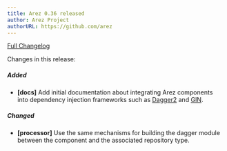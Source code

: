 ```yaml
---
title: Arez 0.36 released
author: Arez Project
authorURL: https://github.com/arez
---
```


[Full Changelog](https://github.com/arez/arez/compare/v0.35...v0.36)

Changes in this release:

##### Added
* **\[docs\]** Add initial documentation about integrating Arez components into dependency injection
  frameworks such as [Dagger2](https://google.github.io/dagger) and [GIN](https://code.google.com/archive/p/google-gin/).

##### Changed
* **\[processor\]** Use the same mechanisms for building the dagger module between the component and the
  associated repository type.
